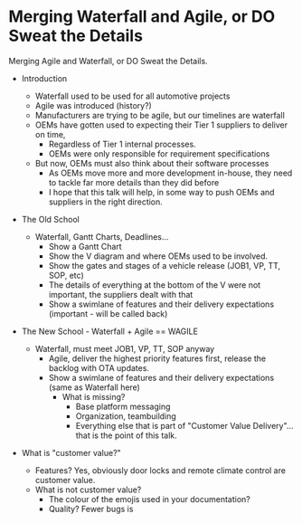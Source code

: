 # Merging Waterfall and Agile, or DO Sweat the Details

Merging Agile and Waterfall, or DO Sweat the Details.

- Introduction

  - Waterfall used to be used for all automotive projects
  - Agile was introduced (history?)
  - Manufacturers are trying to be agile, but our timelines are waterfall
  - OEMs have gotten used to expecting their Tier 1 suppliers to deliver on time,
    - Regardless of Tier 1 internal processes.
    - OEMs were only responsible for requirement specifications
  - But now, OEMs must also think about their software processes
    - As OEMs move more and more development in-house, they need to tackle far more details than they did before
    - I hope that this talk will help, in some way to push OEMs and suppliers in the right direction.

- The Old School

  - Waterfall, Gantt Charts, Deadlines...
    - Show a Gantt Chart
    - Show the V diagram and where OEMs used to be involved.
    - Show the gates and stages of a vehicle release (JOB1, VP, TT, SOP, etc)
    - The details of everything at the bottom of the V were not important, the suppliers dealt with that
    - Show a swimlane of features and their delivery expectations (important - will be called back)

- The New School - Waterfall + Agile == WAGILE

  - Waterfall, must meet JOB1, VP, TT, SOP anyway
    - Agile, deliver the highest priority features first, release the backlog with OTA updates.
    - Show a swimlane of features and their delivery expectations (same as Waterfall here)
      - What is missing?
        - Base platform messaging
        - Organization, teambuilding
        - Everything else that is part of "Customer Value Delivery"... that is the point of this talk.

- What is "customer value?"
  - Features? Yes, obviously door locks and remote climate control are customer value.
  - What is not customer value?
    - The colour of the emojis used in your documentation?
    - Quality? Fewer bugs is
